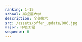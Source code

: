 ```yaml
---
ranking: 1-15
school: 斯坦福大学
description: 全美第六
src: /assets/offer_update/006.jpg
major: 环境工程
sequence: 6
---
```

